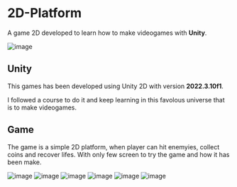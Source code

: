 # 2D-Platform

 A game 2D developed to learn how to make videogames with __Unity__.

![image](https://github.com/davibern/2D-Platform/assets/13550820/b76c9940-2e33-4733-b128-022a3e852d9d)

## Unity

This games has been developed using Unity 2D with version __2022.3.10f1__.

I followed a course to do it and keep learning in this favolous universe that is to make videogames.

## Game

The game is a simple 2D platform, when player can hit enemyies, collect coins and recover lifes. With only few screen to try the game and how it has been make.

![image](https://github.com/davibern/2D-Platform/assets/13550820/be27a677-804c-4d65-95bd-6c54cf37da90)
![image](https://github.com/davibern/2D-Platform/assets/13550820/73f67bd5-beb5-4752-87d6-d6b1d759d486)
![image](https://github.com/davibern/2D-Platform/assets/13550820/867dda5a-6679-437d-b82c-f46f9a371b0f)
![image](https://github.com/davibern/2D-Platform/assets/13550820/173504d8-0df5-4db3-b05e-9e5c1ae653a2)
![image](https://github.com/davibern/2D-Platform/assets/13550820/7ac20cb1-302b-43d5-9880-455d3a4e61f3)
![image](https://github.com/davibern/2D-Platform/assets/13550820/122d62fc-2051-4987-8117-791204db09e3)
